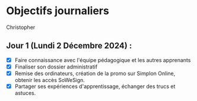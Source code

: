 # Objectifs journaliers

Christopher 

## Jour 1 (Lundi 2 Décembre 2024) :

- [x] Faire connaissance avec l'équipe pédagogique et les autres apprenants
- [x] Finaliser son dossier administratif  
- [x] Remise des ordinateurs, création de la promo sur Simplon Online, obtenir les accès SoWeSign.
- [x] Partager ses expériences d'apprentissage, échanger des trucs et astuces.
